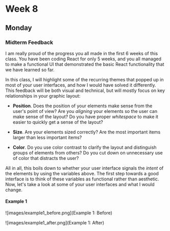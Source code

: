 # Week 8

## Monday

### Midterm Feedback

I am really proud of the progress you all made in the first 6 weeks of this class. You have been coding React for only 5 weeks, and you all managed to make a functional UI that demonstrated the basic React functionality that we have learned so far.

In this class, I will highlight some of the recurring themes that popped up in most of your user interfaces, and how I would have solved it differently. This feedback will be both visual and technical, but will mostly focus on key relationships in your graphic layout:

* **Position**. Does the position of your elements make sense from the user's point of view? Are you _aligning_ your elements so the user can make sense of the layout? Do you have proper _whitespace_ to make it easier to quickly get a sense of the layout?

* **Size**. Are your elements sized correctly? Are the most important items larger than less important items?

* **Color**. Do you use color contrast to clarify the layout and distinguish groups of elements from others? Do you cut down on unnecessary use of color that distracts the user?

All in all, this boils down to whether your user interface signals the _intent_ of the elements by using the variables above. The first step towards a good interface is to think of these variables as functional rather than aesthetic. Now, let's take a look at some of your user interfaces and what I would change.

#### Example 1

![images/example1_before.png](Example 1: Before)

![images/example1_after.png](Example 1: After)
